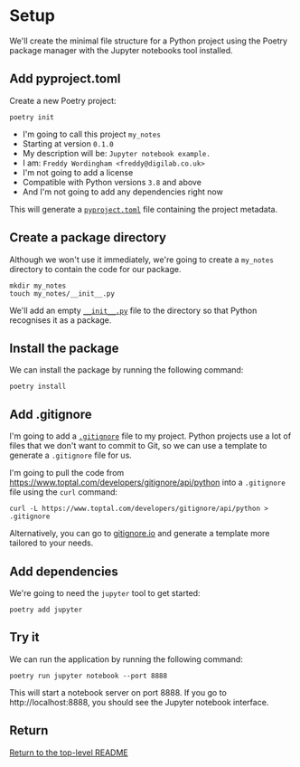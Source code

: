 # Setup

We'll create the minimal file structure for a Python project using the Poetry package manager with the Jupyter notebooks tool installed.

## Add pyproject.toml

Create a new Poetry project:

```shell
poetry init
```

-   I'm going to call this project `my_notes`
-   Starting at version `0.1.0`
-   My description will be: `Jupyter notebook example.`
-   I am: `Freddy Wordingham <freddy@digilab.co.uk>`
-   I'm not going to add a license
-   Compatible with Python versions `3.8` and above
-   And I'm not going to add any dependencies right now

This will generate a [`pyproject.toml`](./pyproject.toml) file containing the project metadata.

## Create a package directory

Although we won't use it immediately, we're going to create a `my_notes` directory to contain the code for our package.

```shell
mkdir my_notes
touch my_notes/__init__.py
```

We'll add an empty [`__init__.py`](./my_notes/__init__.py) file to the directory so that Python recognises it as a package.

## Install the package

We can install the package by running the following command:

```shell
poetry install
```

## Add .gitignore

I'm going to add a [`.gitignore`](./.gitignore) file to my project.
Python projects use a lot of files that we don't want to commit to Git, so we can use a template to generate a `.gitignore` file for us.

I'm going to pull the code from https://www.toptal.com/developers/gitignore/api/python into a `.gitignore` file using the `curl` command:

```shell
curl -L https://www.toptal.com/developers/gitignore/api/python > .gitignore
```

Alternatively, you can go to [gitignore.io](https://gitignore.io/) and generate a template more tailored to your needs.

## Add dependencies

We're going to need the `jupyter` tool to get started:

```shell
poetry add jupyter
```

## Try it

We can run the application by running the following command:

```shell
poetry run jupyter notebook --port 8888
```

This will start a notebook server on port 8888.
If you go to http://localhost:8888, you should see the Jupyter notebook interface.

## Return

[Return to the top-level README](./../../README.md)
